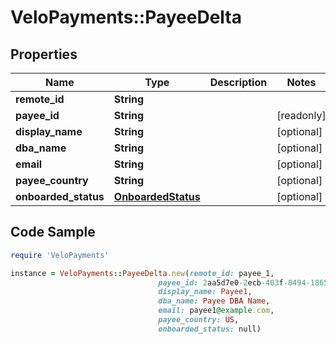 # VeloPayments::PayeeDelta

## Properties

Name | Type | Description | Notes
------------ | ------------- | ------------- | -------------
**remote_id** | **String** |  | 
**payee_id** | **String** |  | [readonly] 
**display_name** | **String** |  | [optional] 
**dba_name** | **String** |  | [optional] 
**email** | **String** |  | [optional] 
**payee_country** | **String** |  | [optional] 
**onboarded_status** | [**OnboardedStatus**](OnboardedStatus.md) |  | [optional] 

## Code Sample

```ruby
require 'VeloPayments'

instance = VeloPayments::PayeeDelta.new(remote_id: payee_1,
                                 payee_id: 2aa5d7e0-2ecb-403f-8494-1865ed0454e9,
                                 display_name: Payee1,
                                 dba_name: Payee DBA Name,
                                 email: payee1@example.com,
                                 payee_country: US,
                                 onboarded_status: null)
```



